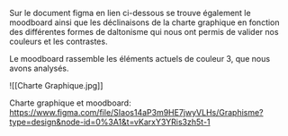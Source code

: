 
Sur le document figma en lien ci-dessous se trouve également le moodboard ainsi que les déclinaisons de la charte graphique en fonction des différentes formes de daltonisme qui nous ont permis de valider nos couleurs et les contrastes. 

Le moodboard rassemble les éléments actuels de couleur 3, que nous avons analysés. 


![[Charte Graphique.jpg]]

Charte graphique et moodboard:
https://www.figma.com/file/SIaos14aP3m9HE7jwyVLHs/Graphisme?type=design&node-id=0%3A1&t=vKarxY3YRis3zh5t-1

